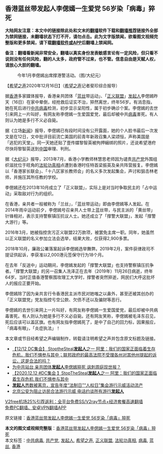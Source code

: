  <h2>香港蓝丝带发起人李偲嫣一生爱党 56岁染「病毒」猝死</h2> <p class="notice"><b>大陆网友注意：本文中的链接除此处和文末的<a href="https://github.com/bannedbook/fanqiang" >翻墙</a>软件下载和<a href="https://github.com/killgcd/justmysocks/blob/master/README.md">翻墙推荐</a>链接外全部为禁网链接，未翻墙状态下打不开，请勿点击。此为文字版禁闻，欲看图文视频完整版和更多禁闻，请下载<a href="https://github.com/bannedbook/fanqiang">翻墙软件或APP</a>后翻墙上禁闻网。</p><p>备注：翻墙看新闻非常安全，翻墙以真实身份发表敏感言论有一定风险，但只看不说则没有任何风险，翻的人太多，政府管不过来，也不管。信息自由是天赋人权，请放心大胆的翻墙。</b></p>  <div class="entry"> <figure><figcaption>今年1月李偲嫣出席撑港警活动。（图/大纪元）</figcaption></figure> <p>【<span class='wp_keywordlink_affiliate'><a href="https://www.soundofhope.org" title="希望之声" target="_blank">希望之声</a></span>2020年12月16日】（<a href="https://www.bannedbook.org/bnews/tag/%e5%b8%8c%e6%9c%9b%e4%b9%8b%e5%a3%b0/" class="st_tag internal_tag" rel="tag" title="标签 希望之声 下的日志">希望之声</a>记者斐珍综合报导）</p> <p>据<a href="https://www.bannedbook.org/bnews/tag/%e9%a6%99%e6%b8%af/" class="st_tag internal_tag" rel="tag" title="标签 香港 下的日志">香港</a>多家媒体报导，香港亲共团体「<a href="https://www.bannedbook.org/bnews/tag/%e8%93%9d%e4%b8%9d/" class="st_tag internal_tag" rel="tag" title="标签 蓝丝 下的日志">蓝丝</a>带运动」、「<a href="https://www.bannedbook.org/bnews/tag/%E6%AD%A3%E4%B9%89%E8%81%94%E7%9B%9F/" class="st_tag internal_tag" rel="tag" title="标签 正义联盟 下的日志">正义联盟</a>」<a href="https://www.bannedbook.org/bnews/tag/%E5%8F%91%E8%B5%B7%E4%BA%BA/" class="st_tag internal_tag" rel="tag" title="标签 发起人 下的日志">发起人</a>李偲嫣昨天（16日）在家中晕倒，经抢救后证实不治，猝然离世，终年56岁。有消息指，她在死后进行<a href="https://www.bannedbook.org/bnews/tag/%e4%b8%ad%e5%85%b1%e7%97%85%e6%af%92/" class="st_tag internal_tag" rel="tag" title="标签 中共病毒 下的日志">中共病毒</a>检测，初步显示呈阳性，属于初步确诊个案。李偲嫣的去世引来网上一片叫好，有网友称李偲嫣一生爱国爱党，最后却被中共<a href="https://www.bannedbook.org/bnews/tag/%e7%97%85%e6%af%92/" class="st_tag internal_tag" rel="tag" title="标签 病毒 下的日志">病毒</a>害死。有人则认为她是多行不义必自毙。</p> <p>据《立场<span class='wp_keywordlink_affiliate'><a href="https://www.bannedbook.org/" title="新闻">新闻</a></span>》报导，李偲嫣已有段时间没有公开露面，她的个人脸书最后一次发文是在12日，文中批评目前流亡美国的前青年新政召集人梁颂恒，声称美国是「逃犯的天堂」。同一天她还贴了壹传媒黎智英被拘押綑绑的照片，还说希望港府尽快将黎智英送到<span class='wp_keywordlink_affiliate'><a href="https://www.bannedbook.org/" title="中国" target="_blank">中国</a></span>审理、判刑。</p>  <p>据《<span class='wp_keywordlink_affiliate'><a href="http://www.epochtimes.com/" title="大纪元" target="_blank">大纪元</a></span>》报导，2013年7月，香港小学教师林慧思老师因为谴责<a href="https://www.bannedbook.org/bnews/tag/%e5%85%b1%e4%ba%a7%e5%85%9a/" class="st_tag internal_tag" rel="tag" title="标签 共产党 下的日志">共产党</a>外围组织滋扰位于旺角的<a href="https://www.bannedbook.org/bnews/tag/%e6%b3%95%e8%bd%ae%e5%8a%9f%e7%9c%9f%e7%9b%b8/" class="st_tag internal_tag" rel="tag" title="标签 法轮功真相 下的日志">法轮功真相</a>点遭到香港时任特首梁振英及亲共阵营报复。李偲嫣以「香港家长联会」、「十八区家长教师会」的名义多次发起集会，声讨和狙击林老师，并施压其所任教的学校。</p> <p>李偲嫣还在2013年10月成立了「正义联盟」，实际上是对当时争取民主的「占中运动」采取敌对行为的组织。</p> <p>在香港，亲共者一般被称为「兰丝」，「蓝丝带运动」即由李偲嫣等人发起。在2014年雨伞运动前夕，李偲嫣号召亲共人士带上蓝丝带，与民主派的「黄丝带」针锋相对，表示支持警察镇压抗议人士。她还成立了「撑警大联盟」，发起「撑警大游行」等。</p>  <p>2016年3月，她被指控贪污正义联盟22万款项，被罢免主席一职。同年，她虽然以正义联盟的名义参加立法会选举，结果大败，仅获得2,900多票。</p> <p>2018年10月，廉政公署落案起诉李偲嫣选举舞弊。2019年2月，案件获律政司不提证供起诉，李获准以2,000港元签保守行为18个月。</p> <p>在去年「反送中」运动期间，李偲嫣发起的「撑警大联盟」也支持警察镇压抗争者。「撑警大联盟」的另一召集人冼泽正在去年（2019年）11月26日病逝，终年64岁。当时正值香港警察围攻理工大学时，撑警者突然猝逝，网民们大呼这批坏人的报应正要开始。</p>  <p>李偲嫣除了因为亲共言行令香港民主派市民对她嗤之以鼻外，甚至还被其创办的「正义联盟党」党友指控亏空公款、欠债不还以及骗财等恶行。</p> <p>李偲嫣的去世引来网上一片叫好，有网友称李偲嫣一生爱国爱党，最后却被中共病毒害死。有人则认为她是多行不义必自毙。还有网友笑称，李偲嫣被毛泽东召见，死后应该可以盖区旗。也有网友指李偲嫣死了，是中了自己的回力标，因果报应，「病毒有眼」，「炎症执法」！</p> <p>本文章或节目经希望之声编辑制作，转载请注明希望之声并包含原文标题及链接。</p>  <ul class='op-related-articles' title='相关阅读'> <li><a href='https://www.bannedbook.org/bnews/bannedvideo/20201217/1449612.html' target='_blank'>【12/12 DC集会】 StoptheSteal<b>发起人</b>之一 阿里：我们的国家正面临着生存危机，我们不惧参与其中；联邦政府的最高法院不受理各州对其他州提起的诉讼，这是合法的吗？</a></li> <li><a href='https://www.bannedbook.org/bnews/topimagenews/20201217/1449361.html' target='_blank'>为中共站台 亲共团体<b>发起人</b>李偲嫣猝死 讽刺周庭现世报？</a></li> <li><a href='https://www.bannedbook.org/bnews/bannedvideo/20201217/1449270.html' target='_blank'>【2020.12.12 #DC集会 】StopTheSteal<b>发起人</b>之一 阿里：我们的国家正面临着生存危机 我们不惧参与其中</a></li> <li><a href='https://www.bannedbook.org/bnews/weiquan/20201216/1448976.html' target='_blank'><b>发起人</b>悉数被离京&#65292;宣告年度&#8220;法制日&#8221;&#8220;人权日&#8221;集会游行示威活动流产</a></li> <li><a href='https://www.bannedbook.org/bnews/weiquan/20201216/1448955.html' target='_blank'>北京公安为阻止访民合法游行示威 电话约谈所有游行<b>发起人</b></a></li> </ul> <p class="texttj"> <a href="https://github.com/bannedbook/fanqiang/wiki/V2ray%E6%9C%BA%E5%9C%BA" target="_blank">V2free机场25%引荐返利：全平台免费SS/V2ray节点+经济套餐高速翻墙</a><br/> <a href="https://github.com/bannedbook/fanqiang/wiki/%E7%A6%81%E9%97%BB%E7%BD%91%E5%AE%89%E5%8D%93%E7%BF%BB%E5%A2%99%E6%96%B0%E9%97%BBAPP" target="_blank">免费PC翻墙、安卓VPN翻墙APP</a></p><p>原文链接：<a class="src_link"  href="https://www.soundofhope.org/post/454507" target="_blank">香港蓝丝带发起人李偲嫣一生爱党 56岁染「病毒」猝死</a></p><a name='sharetosocial'></a>       <div><b>本文的图文或视频完整版</b>：<a href='https://www.bannedbook.org/bnews/comments/20201217/1449683.html'>香港蓝丝带发起人李偲嫣一生爱党 56岁染「病毒」猝死</a></div>  </div><!--END ENTRY--> <div class="postfooter"> <div>本文标签：<a href="https://www.bannedbook.org/bnews/tag/%e4%b8%ad%e5%85%b1%e7%97%85%e6%af%92/" rel="tag">中共病毒</a>, <a href="https://www.bannedbook.org/bnews/tag/%e5%85%b1%e4%ba%a7%e5%85%9a/" rel="tag">共产党</a>, <a href="https://www.bannedbook.org/bnews/tag/%E5%8F%91%E8%B5%B7%E4%BA%BA/" rel="tag">发起人</a>, <a href="https://www.bannedbook.org/bnews/tag/%e5%b8%8c%e6%9c%9b%e4%b9%8b%e5%a3%b0/" rel="tag">希望之声</a>, <a href="https://www.bannedbook.org/bnews/tag/%E6%AD%A3%E4%B9%89%E8%81%94%E7%9B%9F/" rel="tag">正义联盟</a>, <a href="https://www.bannedbook.org/bnews/tag/%e6%b3%95%e8%bd%ae%e5%8a%9f%e7%9c%9f%e7%9b%b8/" rel="tag">法轮功真相</a>, <a href="https://www.bannedbook.org/bnews/tag/%e7%97%85%e6%af%92/" rel="tag">病毒</a>, <a href="https://www.bannedbook.org/bnews/tag/%e8%93%9d%e4%b8%9d/" rel="tag">蓝丝</a>, <a href="https://www.bannedbook.org/bnews/tag/%e9%a6%99%e6%b8%af/" rel="tag">香港</a></div>  </div><!--END POSTFOOTER--> 